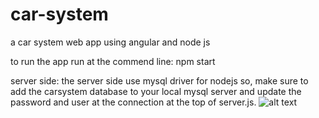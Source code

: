 # car-system
a car system web app using angular and node js

to run the app run at the commend line: npm start

server side:
the server side use mysql driver for nodejs so, make sure to add 
the carsystem database to your local mysql server and update the password and user 
at the connection at the top of server.js.
![alt text](https://github.com/[amitai1992]/[car-system]/blob/[system-images]/serversql.png?raw=true)

